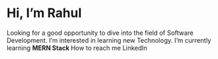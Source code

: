 <h1> Hi, I’m Rahul</h1>
Looking for a good opportunity to dive into the field of Software Development.
I’m interested in learning new Technology.
I’m currently learning <strong> MERN Stack </strong>
How to reach me <ahref="https://www.linkedin.com/in/rahul-soni-859326174/">LinkedIn</a> 

<!---
rahulsoni8589/rahulsoni8589 is a ✨ special ✨ repository because its `README.md` (this file) appears on your GitHub profile.
You can click the Preview link to take a look at your changes.
--->
